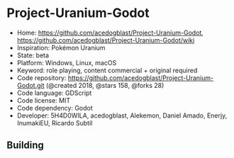 # Project-Uranium-Godot

- Home: https://github.com/acedogblast/Project-Uranium-Godot, https://github.com/acedogblast/Project-Uranium-Godot/wiki
- Inspiration: Pokémon Uranium
- State: beta
- Platform: Windows, Linux, macOS
- Keyword: role playing, content commercial + original required
- Code repository: https://github.com/acedogblast/Project-Uranium-Godot.git (@created 2018, @stars 158, @forks 28)
- Code language: GDScript
- Code license: MIT
- Code dependency: Godot
- Developer: 5H4D0WILA, acedogblast, Alekemon, Daniel Amado, Enerjy, InumakiEU, Ricardo Subtil

## Building
